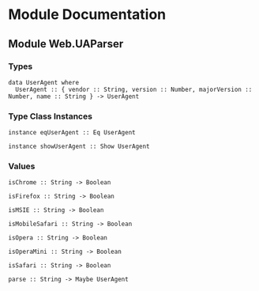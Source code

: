 # Module Documentation

## Module Web.UAParser

### Types

    data UserAgent where
      UserAgent :: { vendor :: String, version :: Number, majorVersion :: Number, name :: String } -> UserAgent


### Type Class Instances

    instance eqUserAgent :: Eq UserAgent

    instance showUserAgent :: Show UserAgent


### Values

    isChrome :: String -> Boolean

    isFirefox :: String -> Boolean

    isMSIE :: String -> Boolean

    isMobileSafari :: String -> Boolean

    isOpera :: String -> Boolean

    isOperaMini :: String -> Boolean

    isSafari :: String -> Boolean

    parse :: String -> Maybe UserAgent